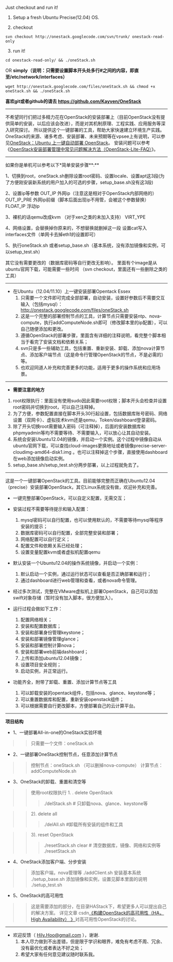 Just checkout and run it!

1. Setup a fresh Ubuntu Precise(12.04) OS.

2. checkout
```
svn checkout http://onestack.googlecode.com/svn/trunk/ onestack-read-only
```
3. run it!
```
cd onestack-read-only/ && ./oneStack.sh
```


OR
**simply（说明：只需要设置脚本开头处多行#之间的内容，即直至/etc/network/interfaces）**
```
wget http://onestack.googlecode.com/files/oneStack.sh && chmod +x oneStack.sh && ./oneStack.sh
```


**喜欢git或者github的请去 https://github.com/Kayven/OneStack**


---

不希望同行们把过多精力花在OpenStack的安装部署上（目前OpenStack没有提供简单的安装，以后应该会改进），而是对其机制原理、工程实践、应用服务等深入研究探讨。
所以提供这个一键部署的工具，帮助大家快速建立环境生产实践。OneStack的来源、诸多考虑、安装部署、未来预期等在vpsee上有说明，可以参见[OneStack：Ubuntu 上一键自动部署 OpenStack](http://www.vpsee.com/2012/07/onestack-all-in-one-installation-tool-for-openstack/)。
安装问题可以参考《[OpenStack安装部署管理中常见问题解决方法（OpenStack-Lite-FAQ）](http://blog.csdn.net/hilyoo/article/details/7746634)》。

---


如果你是单机可以参考以下\*简单安装步骤**:**

1、切换到root，oneStack.sh删除设置root密码、设置locale、设置apt这3段(为了方便刚安装新系统的用户加入的可选的步骤，setup\_base.sh没有这3段)

2、设置ip等参数
OUT\_IP 外网ip（注意这是相对于OpenStack内部网络的）
OUT\_IP\_PRE 外网ip前缀（脚本后面出现ip不用管，会被这个参数替换）
FLOAT\_IP 浮动ip

3、裸机的话qemu改成kvm （对于xen之类的未加入支持）
VIRT\_YPE

4、网络设置，会替换掉你原来的，不想替换就删掉这一段
设置cat写入interfaces文件（单网卡去掉eth1的设置即可）

5、执行oneStack.sh 或者setup\_base.sh（基本系统，没有添加镜像和实例，可以setup\_test.sh）

其它没有需要更改的（数据库密码等自行更改无影响）。
里面有个image是从ubuntu官网下载，可能需要一些时间
（svn checkout，里面还有一些删除之类的工具）



---

  * 在Ubuntu（12.04/11.10）上一键安装部署Opentack Essex
    1. 只需要一个文件即可完成全部部署，自动安装，设置好参数后不需要交互输入（包括mysql）：http://onestack.googlecode.com/files/oneStack.sh
    1. 这是一个完整的部署控制节点的工具，计算节点只需要安装ntp、nova-compute，执行addComputeNode.sh即可（修改脚本里的ip配置），可以自己随便添加和更改。
    1. 遵循OpenStack的部署步骤，里面含有详细的注释说明，看完整个脚本相当于看完了安装文档和依赖关系；
    1. svn只是多一些辅助工具，包括重置、重新安装、卸载、添加nova计算节点、添加客户端节点（这是命令行管理OpenStack的节点，不是必需的）等。
    1. 也欢迎同道人补充和完善更多的功能，适用于更多的操作系统和应用场景。


---

  * **需要注意的地方**

  1. root权限执行：里面没有使用sudo因此需要root权限；脚本开头会检查并设置root密码并切换到root，可以自己注释掉。
  1. 为了方便，参数配置直接在脚本开头30行起设置，包括数据库账号密码、网络设置（双网卡）、虚拟技术kvm还是qemu，Token/dashboard登录密码。
  1. 除了开头切换root需要输入密码（可注释掉），后面的安装数据库和phpmyadmin等均不需要等待、不需要输入，可以放心让其自动安装。
  1. 系统会安装Ubuntu12.04的镜像，并启动一个实例。这个过程中镜像自动从ubuntu官网下载，可以查找cloud-images更换地址或者镜像precise-server-cloudimg-amd64-disk1.img  。也可以注释掉这个步骤，直接使用dashboard在web添加镜像启动实例。
  1. setup\_base.sh/setup\_test.sh分两步部署，以上过程就免去了。


---


这是一个一键部署OpenStack的工具。目前能够完整而正确在Ubuntu12.04（precise）安装部署OpenStack，其它Linux系统没有做，欢迎补充和完善。
  * 一键完整部署OpenStack，可以自定义配置，无需交互；
  * 安装过程不需要等待提示和输入配置：
    1. mysql密码可以自行配置，也可以使用默认的，不需要等待mysql等程序安装的提示；
    1. 数据库密码可以自行配置，全部完整安装和部署；
    1. 网络配置可以自行定义；
    1. 配置文件和依赖关系已经处理；
    1. 设置变量配置kvm或者虚拟机配置qemu
  * 默认安装一个Ubuntu12.04的操作系统镜像，并启动一个实例：
    1. 默认启动一个实例，通过运行状态可以查看是否正确部署和运行；
    1. 通过dashboard进行web管理和查看，或者nova命令管理。
  * 经过多次测试，完整在VMware虚拟机上部署OpenStack，自己可以添加swift对象存储（暂时没有加入脚本，很方便加入）。

  * 运行过程会做如下工作：
    1. 配置网络相关；
    1. 安装和配置数据库；
    1. 安装和部署身份管理keystone；
    1. 安装和部署镜像管理glance；
    1. 安装和部署控制计算nova；
    1. 安装和部署web前端dashboard；
    1. 上传和添加ubuntu12.04镜像；
    1. 设置项目安全规则；
    1. 启动实例，并正常运行。

  * 功能齐全，附带了卸载、重置、添加计算节点等工具
    1. 可以卸载安装的opentack组件，包括nova、glance、keystone等；
    1. 可以重置数据库和配置，重新安装openstack组件；
    1. 可以根据需要自行更改脚本，方便部署自己的云计算平台。


---

**项目结构**

  * 1、一键部署All-in-one的OneStack实验环境
> > 只需要一个文件：oneStack.sh
  * 2、一键部署OneStack控制节点，任意添加计算节点
> > 控制节点：oneStack.sh （可以删掉nova-compute）
> > 计算节点：addComputeNode.sh

  * 3、OneStack的卸载、重置和清空等
> > 使用root权限执行
    1. . delete OpenStack
> > > ./delStack.sh # 只卸载nova、glance、keystone等

> > 2). delete all
> > > ./delAll.sh #卸载所有安装的组件和工具

> > 3). reset OpenStack
> > > ./resetStack.sh clear # 清空数据库，镜像、网络和实例等
> > > ./resetStack.sh

  * 4、OneStack添加客户端、分步安装

> > 添加客户端，nova管理等 ./addClient.sh
> > 安装基本系统 ./setup\_base.sh
> > 添加镜像和实例，设置见脚本里面的说明 ./setup\_test.sh

  * 5、OneStack的高可用性
> > 这是需要添加的部分，在目录HAStack下，希望更多人可以提出自己的解决方案。
> > 详见文章 csdn[《构建OpenStack的高可用性（HA，High Availability） 》](http://blog.csdn.net/hilyoo/article/details/7704280)对高可用性OpenStack的讨论。

---


  * 欢迎反馈（ Hily.Hoo@gmail.com ），谢谢.
    1. 本人尽力做到不出差错，但是限于学识和眼界，难免有考虑不周、冗余、没有最优化或者表达不好之处；
    1. 希望大家有任何意见建议随时联系我。